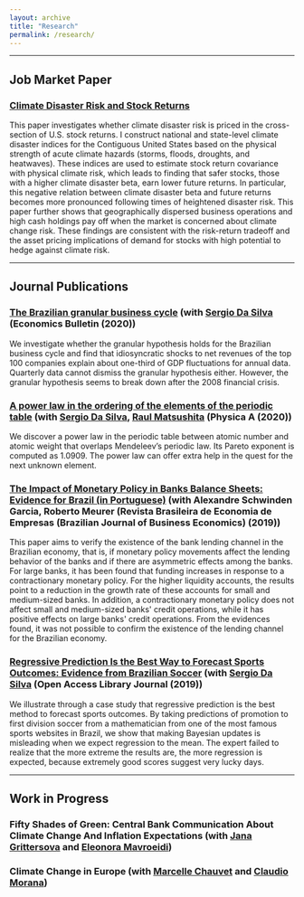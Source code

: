 ```yaml
---
layout: archive
title: "Research"
permalink: /research/
---
```


**** 

## Job Market Paper
### [Climate Disaster Risk and Stock Returns](http://murilors10.github.io/murilosilva.github.io/files/jmp_murilo_silva.pdf)
This paper investigates whether climate disaster risk is priced in the cross-section of U.S. stock returns. I construct national and state-level climate disaster indices for the Contiguous United States based on the physical strength of acute climate hazards (storms, floods, droughts, and heatwaves). These indices are used to estimate stock return covariance with physical climate risk, which leads to finding that safer stocks, those with a higher climate disaster beta, earn lower future returns. In particular, this negative relation between climate disaster beta and future returns becomes more pronounced following times of heightened disaster risk. This paper further shows that geographically dispersed business operations and high cash holdings pay off when the market is concerned about climate change risk. These findings are consistent with the risk-return tradeoff and the asset pricing implications of demand for stocks with high potential to hedge against climate risk.

**** 
## Journal Publications
### [The Brazilian granular business cycle](http://www.accessecon.com/Pubs/EB/2020/Volume40/EB-20-V40-I1-P40.pdf) (with [Sergio Da Silva](https://works.bepress.com/sergiodasilva/) (Economics Bulletin (2020))
We investigate whether the granular hypothesis holds for the Brazilian business cycle and find that idiosyncratic shocks to net revenues of the top 100 companies explain about one-third of GDP fluctuations for annual data. Quarterly data cannot dismiss the granular hypothesis either. However, the granular hypothesis seems to break down after the 2008 financial crisis.

### [A power law in the ordering of the elements of the periodic table](https://www.sciencedirect.com/science/article/pii/S0378437119319041) (with [Sergio Da Silva](https://works.bepress.com/sergiodasilva/), [Raul Matsushita](https://scholar.google.com.br/citations?user=RTj_IHsAAAAJ&hl=pt-BR) (Physica A (2020))
We discover a power law in the periodic table between atomic number and atomic weight that overlaps Mendeleev’s periodic law. Its Pareto exponent is computed as 1.0909. The power law can offer extra help in the quest for the next unknown element.

### [The Impact of Monetary Policy in Banks Balance Sheets: Evidence for Brazil (in Portuguese)](https://portalrevistas.ucb.br/index.php/rbee/article/view/10934) (with Alexandre Schwinden Garcia, Roberto Meurer (Revista Brasileira de Economia de Empresas (Brazilian Journal of Business Economics) (2019))
This paper aims to verify the existence of the bank lending channel in the Brazilian economy, that is, if monetary policy movements affect the lending behavior of the banks and if there are asymmetric effects among the banks. For large banks, it has been found that funding increases in response to a contractionary monetary policy. For the higher liquidity accounts, the results point to a reduction in the growth rate of these accounts for small and medium-sized banks. In addition, a contractionary monetary policy does not affect small and medium-sized banks' credit operations, while it has positive effects on large banks' credit operations. From the evidences found, it was not possible to confirm the existence of the lending channel for the Brazilian economy.

### [Regressive Prediction Is the Best Way to Forecast Sports Outcomes: Evidence from Brazilian Soccer](https://www.scirp.org/journal/paperinformation?paperid=90954) (with [Sergio Da Silva](https://works.bepress.com/sergiodasilva/) (Open Access Library Journal (2019))
We illustrate through a case study that regressive prediction is the best method to forecast sports outcomes. By taking predictions of promotion to first division soccer from a mathematician from one of the most famous sports websites in Brazil, we show that making Bayesian updates is misleading when we expect regression to the mean. The expert failed to realize that the more extreme the results are, the more regression is expected, because extremely good scores suggest very lucky days.


****
## Work in Progress

### Fifty Shades of Green: Central Bank Communication About Climate Change And Inflation Expectations (with [Jana Grittersova](http://janagritters.com/) and [Eleonora Mavroeidi](https://scholar.google.co.uk/citations?user=ZP_C9nkAAAAJ&hl=en))

### Climate Change in Europe (with [Marcelle Chauvet](https://sites.google.com/site/marcellechauvet/) and [Claudio Morana](https://sites.google.com/unimib.it/claudio-morana))



